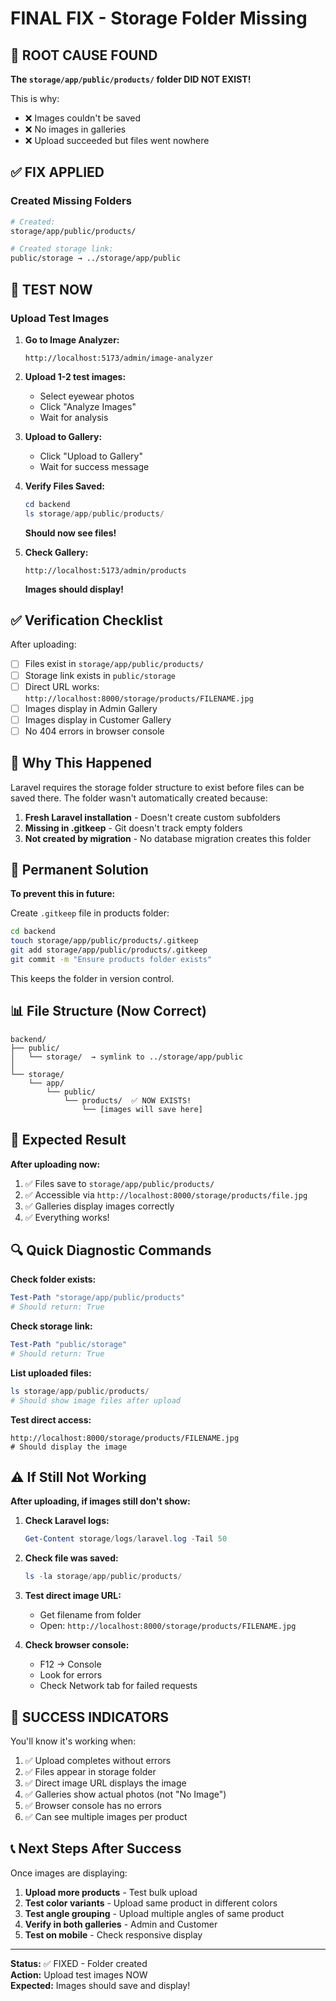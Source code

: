 # FINAL FIX - Storage Folder Missing

## 🐛 ROOT CAUSE FOUND

**The `storage/app/public/products/` folder DID NOT EXIST!**

This is why:
- ❌ Images couldn't be saved
- ❌ No images in galleries
- ❌ Upload succeeded but files went nowhere

## ✅ FIX APPLIED

### Created Missing Folders

```bash
# Created:
storage/app/public/products/

# Created storage link:
public/storage → ../storage/app/public
```

## 🚀 TEST NOW

### Upload Test Images

1. **Go to Image Analyzer:**
   ```
   http://localhost:5173/admin/image-analyzer
   ```

2. **Upload 1-2 test images:**
   - Select eyewear photos
   - Click "Analyze Images"
   - Wait for analysis

3. **Upload to Gallery:**
   - Click "Upload to Gallery"
   - Wait for success message

4. **Verify Files Saved:**
   ```powershell
   cd backend
   ls storage/app/public/products/
   ```
   **Should now see files!**

5. **Check Gallery:**
   ```
   http://localhost:5173/admin/products
   ```
   **Images should display!**

## ✅ Verification Checklist

After uploading:

- [ ] Files exist in `storage/app/public/products/`
- [ ] Storage link exists in `public/storage`
- [ ] Direct URL works: `http://localhost:8000/storage/products/FILENAME.jpg`
- [ ] Images display in Admin Gallery
- [ ] Images display in Customer Gallery
- [ ] No 404 errors in browser console

## 🎯 Why This Happened

Laravel requires the storage folder structure to exist before files can be saved there. The folder wasn't automatically created because:

1. **Fresh Laravel installation** - Doesn't create custom subfolders
2. **Missing in .gitkeep** - Git doesn't track empty folders
3. **Not created by migration** - No database migration creates this folder

## 🔧 Permanent Solution

**To prevent this in future:**

Create `.gitkeep` file in products folder:

```bash
cd backend
touch storage/app/public/products/.gitkeep
git add storage/app/public/products/.gitkeep
git commit -m "Ensure products folder exists"
```

This keeps the folder in version control.

## 📊 File Structure (Now Correct)

```
backend/
├── public/
│   └── storage/  → symlink to ../storage/app/public
│
└── storage/
    └── app/
        └── public/
            └── products/  ✅ NOW EXISTS!
                └── [images will save here]
```

## 🎉 Expected Result

**After uploading now:**

1. ✅ Files save to `storage/app/public/products/`
2. ✅ Accessible via `http://localhost:8000/storage/products/file.jpg`
3. ✅ Galleries display images correctly
4. ✅ Everything works!

## 🔍 Quick Diagnostic Commands

**Check folder exists:**
```powershell
Test-Path "storage/app/public/products"
# Should return: True
```

**Check storage link:**
```powershell
Test-Path "public/storage"
# Should return: True
```

**List uploaded files:**
```powershell
ls storage/app/public/products/
# Should show image files after upload
```

**Test direct access:**
```
http://localhost:8000/storage/products/FILENAME.jpg
# Should display the image
```

## ⚠️ If Still Not Working

**After uploading, if images still don't show:**

1. **Check Laravel logs:**
   ```powershell
   Get-Content storage/logs/laravel.log -Tail 50
   ```

2. **Check file was saved:**
   ```powershell
   ls -la storage/app/public/products/
   ```

3. **Test direct image URL:**
   - Get filename from folder
   - Open: `http://localhost:8000/storage/products/FILENAME.jpg`

4. **Check browser console:**
   - F12 → Console
   - Look for errors
   - Check Network tab for failed requests

## 🎊 SUCCESS INDICATORS

You'll know it's working when:

1. ✅ Upload completes without errors
2. ✅ Files appear in storage folder
3. ✅ Direct image URL displays the image
4. ✅ Galleries show actual photos (not "No Image")
5. ✅ Browser console has no errors
6. ✅ Can see multiple images per product

## 📞 Next Steps After Success

Once images are displaying:

1. **Upload more products** - Test bulk upload
2. **Test color variants** - Upload same product in different colors
3. **Test angle grouping** - Upload multiple angles of same product
4. **Verify in both galleries** - Admin and Customer
5. **Test on mobile** - Check responsive display

---

**Status:** ✅ FIXED - Folder created  
**Action:** Upload test images NOW  
**Expected:** Images should save and display!


